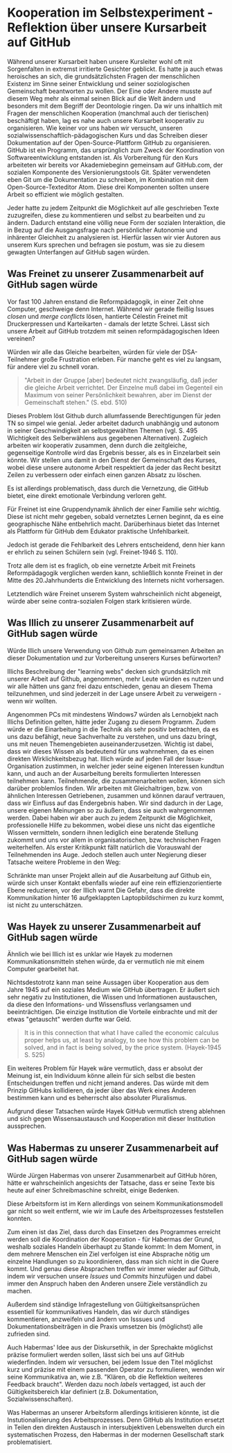 # Kooperation im Selbstexperiment - Reflektion über unsere Kursarbeit auf GitHub
<!-- TODO FB: Beim ersten auftauchen unserer Lieblingsbegriffe wie merge, issue etc pp diese erklären! -->
Während unserer Kursarbeit haben unsere Kursleiter wohl oft mit Sorgenfalten in extremst irritierte Gesichter geblickt.
Es hatte ja auch etwas heroisches an sich, die grundsätzlichsten Fragen der menschlichen Existenz im Sinne seiner Entwicklung und seiner soziologischen Gemeinschaft beantworten zu wollen.
Der Eine oder Andere musste auf diesem Weg mehr als einmal seinen Blick auf die Welt ändern und besonders mit dem Begriff der Deontologie ringen.
Da wir uns inhaltlich mit Fragen der menschlichen Kooperation (manchmal auch der tierischen) beschäftigt haben, lag es nahe auch unsere Kursarbeit kooperativ zu organisieren.
Wie keiner vor uns haben wir versucht, unseren sozialwissenschaftlich-pädagogischen Kurs und das Schreiben dieser Dokumentation auf der Open-Source-Plattform GitHub zu organisieren.
GitHub ist ein Programm, das ursprünglich zum Zweck der Koordination von Softwareentwicklung entstanden ist.
Als Vorbereitung für den Kurs arbeiteten wir bereits vor Akademiebeginn gemeinsam auf GitHub.com, der sozialen Komponente des Versionierungstools Git.
Später verwendeten eben Git um die Dokumentation zu schreiben, im Kombination mit dem Open-Source-Texteditor Atom.
Diese drei Komponenten sollten unsere Arbeit so effizient wie möglich gestalten.

Jeder hatte zu jedem Zeitpunkt die Möglichkeit auf alle geschrieben Texte zuzugreifen, diese zu kommentieren und selbst zu bearbeiten und zu ändern.
Dadurch entstand eine völlig neue Form der sozialen Interaktion, die in Bezug auf die Ausgangsfrage nach persönlicher Autonomie und inhärenter Gleichheit zu analysieren ist.
Hierfür lassen wir vier Autoren aus unserem Kurs sprechen und befragen sie postum, was sie zu diesem gewagten Unterfangen auf GitHub sagen würden.

## Was Freinet zu unserer Zusammenarbeit auf GitHub sagen würde

Vor fast 100 Jahren enstand die Reformpädagogik, in einer Zeit ohne Computer, geschweige denn Internet.
Während wir gerade fleißig Issues *closen* und *merge conflicts* lösen, hantierte Célestin Freinet mit Druckerpressen und Karteikarten - damals der letzte Schrei.
Lässt sich unsere Arbeit auf GitHub trotzdem mit seinen reformpädagogischen Ideen vereinen?

Würden wir alle das Gleiche bearbeiten, würden für viele der DSA-Teilnehmer große Frustration erleben.
Für manche geht es viel zu langsam, für andere viel zu schnell voran.
>"Arbeit in der Gruppe [aber] bedeutet nicht zwangsläufig, daß jeder die gleiche Arbeit verrichtet. Der Einzelne muß dabei im Gegenteil ein Maximum von seiner Persönlichkeit bewahren, aber im Dienst der Gemeinschaft stehen." (S. ebd. 510)

Dieses Problem löst Github durch allumfassende Berechtigungen für jeden TN so simpel wie genial.
Jeder arbeitet dadurch unabhängig und autonom in seiner Geschwindigkeit an selbstgewählten Themen (vgl. S. 495 Wichtigkeit des Selberwählens aus gegebenen Alternativen).
Zugleich arbeiten wir kooperativ zusammen, denn durch die zeitgleiche, gegenseitige Kontrolle  wird das Ergebnis besser, als es in Einzelarbeit sein könnte.
Wir stellen uns damit in den Dienst der Gemeinschaft des Kurses, wobei diese unsere autonome Arbeit respektiert da jeder das Recht besitzt Zeilen zu verbessern oder einfach einen ganzen Absatz zu löschen.
<!-- TODO Fb: Satz hier drüber neu formulieren -->
Es ist allerdings problematisch, dass durch die Vernetzung, die GitHub bietet, eine direkt emotionale Verbindung verloren geht.
<!-- TODO FB: WArum ist das auf Github so und nicht in Facebook - wie wärs mit einem teilweise ? ;9 -->
Für Freinet ist eine Gruppendynamik ähnlich der einer Familie sehr wichtig.
Diese ist nicht mehr gegeben, sobald vernetztes Lernen beginnt, da es eine geographische Nähe entbehrlich macht.
Darüberhinaus bietet das Internet als Plattform für GitHub dem Edukator praktische Unfehlbarkeit.
<!-- TODO FB: Wie funktioniert die Unfehlbarkeit? -->
Jedoch ist gerade die Fehlbarkeit des Lehrers entscheidend, denn hier kann er ehrlich zu seinen Schülern sein (vgl. Freinet-1946 S. 110).
<!-- TODO FB: Was ist mit "hier" im oberen Satz gemeint? -->

Trotz alle dem ist es fraglich, ob eine vernetzte Arbeit mit Freinets Reformpädagogik verglichen werden kann, schließlich konnte Freinet in der Mitte des 20.Jahrhunderts die Entwicklung des Internets nicht vorhersagen.

Letztendlich wäre Freinet unserem System wahrscheinlich nicht abgeneigt, würde aber seine contra-sozialen Folgen stark kritisieren würde.


## Was Illich zu unserer Zusammenarbeit auf GitHub sagen würde

Würde Illich unsere Verwendung von Github zum gemeinsamen Arbeiten an dieser Dokumentation und zur Vorbereitung unserers Kurses befürworten?

Illichs Beschreibung der "learning webs" decken sich grundsätzlich mit unserer Arbeit auf Github, angenommen, mehr Leute würden es nutzen und wir alle hätten uns ganz frei dazu entschieden, genau an diesem Thema teilzunehmen, und sind jederzeit in der Lage unsere Arbeit zu verweigern - wenn wir wollten.
<!-- TODO: VK auch hier ein packenderer Einstieg? Schachtelsatz vermeiden  -->
Angenommen PCs mit mindestens Windows7 würden als Lernobjekt nach Illichs Definition gelten, hätte jeder Zugang zu diesem Programm.
Zudem würde er die Einarbeitung in die Technik als sehr positiv betrachten, da es uns dazu befähigt, neue Sachverhalte zu verstehen, und uns dazu bringt, uns mit neuen Themengebieten auseinanderzusetzen.
Wichtig ist dabei, dass wir dieses Wissen als bedeutend für uns wahrnehmen, da es einen direkten Wirklichkeitsbezug hat.
Illich würde auf jeden Fall der Issue-Organisation zustimmen, in welcher jeder seine eigenen Interessen kundtun kann, und auch an der Ausarbeitung bereits formulierten Interessen teilnehmen kann.
Teilnehmende, die zusammenarbeiten wollen, können sich darüber problemlos finden.
Wir arbeiten mit Gleichaltrigen, bzw. von ähnlichen Interessen Getriebenen, zusammen und können darauf vertrauen, dass wir Einfluss auf das Endergebnis haben.
Wir sind dadurch in der Lage, unsere eigenen Meinungen so zu äußern, dass sie auch wahrgenommen werden.
Dabei haben wir aber auch zu jedem Zeitpunkt die Möglichkeit, professionelle Hilfe zu bekommen, wobei diese uns nicht das eigentliche Wissen vermitteln, sondern ihnen lediglich eine beratende Stellung zukommt und uns vor allem in organisatorischen, bzw. technischen Fragen weiterhelfen.
Als erster Kritikpunkt fällt natürlich die Vorauswahl der Teilnehmenden ins Auge.
Jedoch stellen auch unter Negierung dieser Tatsache weitere Probleme in den Weg:
<!-- FIXME: VK Formulierung wirkt etwas hochgestochen -->
Schränkte man unser Projekt allein auf die Ausarbeitung auf Github ein, würde sich unser Kontakt ebenfalls wieder auf eine rein effizienzorientierte Ebene reduzieren, vor der Illich warnt
Die Gefahr, dass die direkte Kommunikation hinter 16 aufgeklappten Laptopbildschirmen zu kurz kommt, ist nicht zu unterschätzen.

<!-- TODO: VK Guter Abschnitt, fehlen nur 1-2 knackige Zitate aus Illich  -->

## Was Hayek zu unserer Zusammenarbeit auf GitHub sagen würde

Ähnlich wie bei Illich ist es unklar wie Hayek zu modernen Kommunikationsmitteln stehen würde, da er vermutlich nie mit einem Computer gearbeitet hat.
<!-- TODO FB: Hat er oder hat er nicht? :) -->
Nichtsdestotrotz kann man seine Aussagen über Kooperation aus dem Jahre 1945 auf ein soziales Medium wie GitHub übertragen.
Er äußert sich sehr negativ zu Institutionen, die Wissen und Informationen austauschen, da diese den Informations- und Wissensfluss verlangsamen und beeinträchtigen.
Die einzige Institution die Vorteile einbrachte und mit der etwas "getauscht" werden durfte war Geld.
>It is in this connection that what I have called the economic calculus proper helps us, at least by analogy, to see how this problem can be solved, and in fact is being solved, by the price system. (Hayek-1945 S. 525)

Ein weiteres Problem für Hayek wäre vermutlich, dass er absolut der Meinung ist, ein Individuum könne allein für sich selbst die besten Entscheidungen treffen und nicht jemand anderes.
Das würde mit dem Prinzip GitHubs kollidieren, da jeder über das Werk eines Anderen bestimmen kann und es beherrscht also absoluter Pluralismus.
<!-- TODO FB: also Absoluter Pluralismus? Satzsetellung/sinn? -->
Aufgrund dieser Tatsachen würde Hayek GitHub vermutlich streng ablehnen und sich gegen Wissensaustausch und Kooperation mit dieser Institution aussprechen.

## Was Habermas zu unserer Zusammenarbeit auf GitHub sagen würde

Würde Jürgen Habermas von unserer Zusammenarbeit auf GitHub hören, hätte er wahrscheinlich angesichts der Tatsache, dass er seine Texte bis heute auf einer Schreibmaschine schreibt, einige Bedenken.

Diese Arbeitsform ist im Kern allerdings von seinem Kommunikationsmodell gar nicht so weit entfernt, wie  wir im Laufe des Arbeitsprozesses feststellen konnten.

Zum einen ist das Ziel, dass durch das Einsetzen des Programmes erreicht werden soll die Koordination der Kooperation - für Habermas der Grund, weshalb soziales Handeln überhaupt zu Stande kommt:
In dem Moment, in dem mehrere Menschen ein Ziel verfolgen ist eine Absprache nötig um einzelne Handlungen so zu koordinieren, dass man sich nicht in die Quere kommt.
Und genau diese Absprachen treffen wir immer wieder auf Github, indem wir versuchen unsere *Issues* und *Commits* hinzufügen und dabei immer den Anspruch haben den Anderen unsere Ziele verständlich zu machen.

Außerdem sind ständige Infragestellung von Gültigkeitsansprüchen essentiell für kommunikatives Handeln, das wir durch ständiges kommentieren, anzweifeln und ändern von Isssues und Dokumentationsbeiträgen in die Praxis umsetzen bis (möglichst) alle zufrieden sind.

Auch Habermas' Idee aus der Diskursethik, in der Sprechakte möglichst präzise formuliert werden sollen, lässt sich bei uns auf GitHub wiederfinden.
Indem wir versuchen, bei jedem Issue den Titel möglichst kurz und präzise mit einem passenden Operator zu formulieren, wenden wir seine Kommunikativa an, wie z.B. "Klären, ob die Reflektion weiteres Feedback braucht".
Werden dazu noch *labels* vertagged, ist auch der Gültigkeitsbereich klar definiert (z.B. Dokumentation, Sozialwissenschaften).

Was Habermas an unserer Arbeitsform allerdings kritisieren könnte, ist die Instutionalisierung des Arbeitsprozesses.
Denn GitHub als Institution ersetzt in Teilen den direkten Austausch in intersubjektiven Lebenswelten durch ein systematischen Prozess, den Habermas in der modernen Gesellschaft stark problematisiert.


<!-- TODO FB: wir brauchen noch was schönes zum aufhören! -->
